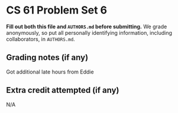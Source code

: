 CS 61 Problem Set 6
===================

**Fill out both this file and `AUTHORS.md` before submitting.** We grade
anonymously, so put all personally identifying information, including
collaborators, in `AUTHORS.md`.

Grading notes (if any)
----------------------
Got additional late hours from Eddie


Extra credit attempted (if any)
-------------------------------
N/A
